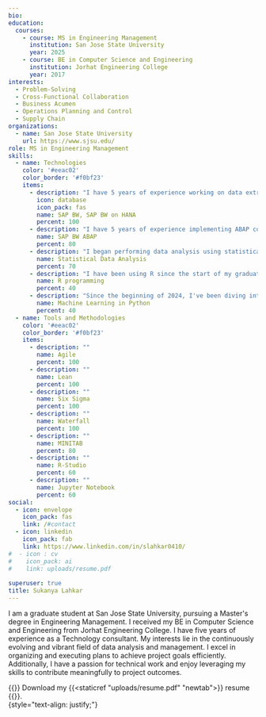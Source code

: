 ```yaml
---
bio: 
education:
  courses:
    - course: MS in Engineering Management
      institution: San Jose State University
      year: 2025
    - course: BE in Computer Science and Engineering
      institution: Jorhat Engineering College
      year: 2017
interests:
  - Problem-Solving
  - Cross-Functional Collaboration
  - Business Acumen
  - Operations Planning and Control
  - Supply Chain
organizations:
  - name: San Jose State University
    url: https://www.sjsu.edu/
role: MS in Engineering Management
skills:
  - name: Technologies
    color: '#eeac02'
    color_border: '#f0bf23'
    items:
      - description: "I have 5 years of experience working on data extraction, transformation and loading using SAP BW and BW on HANA. I have substantial knowledge on both the 3.x and 7.x BI versions and also worked on HANA CVs."
        icon: database
        icon_pack: fas
        name: SAP BW, SAP BW on HANA
        percent: 100
      - description: "I have 5 years of experience implementing ABAP code required for field routines, start routines, end routines and expert routines in SAP BW transformations."
        name: SAP BW ABAP
        percent: 80
      - description: "I began performing data analysis using statistical methods since the start of my graduate studies in 2023. Mostly, for Lean and Six Sigma implementation, I have used statistical analysis techniques for decision-making and identifying patterns and trends in the data."
        name: Statistical Data Analysis
        percent: 70
      - description: "I have been using R since the start of my graduate studies in 2023. I essentially use R for data analysis and visualization in R Studio."
        name: R programming
        percent: 40
      - description: "Since the beginning of 2024, I've been diving into Python coding using Jupyter notebook, primarily focusing on machine learning. My goal is to develop a strong understanding of machine learning concepts, algorithms, and libraries for operational data analysis. I'm exploring both supervised and unsupervised machine learning techniques and aiming to progress towards more advanced neural network programming in the future."
        name: Machine Learning in Python
        percent: 40
  - name: Tools and Methodologies
    color: '#eeac02'
    color_border: '#f0bf23'
    items:
      - description: ""
        name: Agile
        percent: 100
      - description: ""
        name: Lean 
        percent: 100
      - description: ""
        name: Six Sigma
        percent: 100
      - description: ""
        name: Waterfall
        percent: 100
      - description: ""
        name: MINITAB
        percent: 80
      - description: ""
        name: R-Studio
        percent: 60
      - description: ""
        name: Jupyter Notebook
        percent: 60
social:
  - icon: envelope
    icon_pack: fas
    link: /#contact
  - icon: linkedin
    icon_pack: fab
    link: https://www.linkedin.com/in/slahkar0410/
#  - icon : cv 
#    icon_pack: ai
#    link: uploads/resume.pdf
  
superuser: true
title: Sukanya Lahkar
---
```


I am a graduate student at San Jose State University, pursuing a Master's degree in Engineering Management. I received my BE in Computer Science and Engineering from Jorhat Engineering College. I have five years of experience as a Technology consultant. My interests lie in the continuously evolving and vibrant field of data analysis and management. I excel in organizing and executing plans to achieve project goals efficiently. Additionally, I have a passion for technical work and enjoy leveraging my skills to contribute meaningfully to project outcomes.  
  
{{<icon name = "download" pack ="fas">}} Download my {{<staticref "uploads/resume.pdf" "newtab">}} resume {{</staticref>}}.  
{style="text-align: justify;"}


